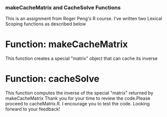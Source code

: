 ### makeCacheMatrix and CacheSolve Functions
This is an assignment from Roger Peng's R course.
I've written two Lexical Scoping functions as described below
# Function: makeCacheMatrix
This function creates a special "matrix" object that can cache its inverse
# Function: cacheSolve
This function computes the inverse of the special "matrix" returned by makeCacheMatrix
Thank you for your time to review the code.Please proceed to cacheMatrix.R.
I encourage you to test the code. Looking forward to your feedback! 



  
  
